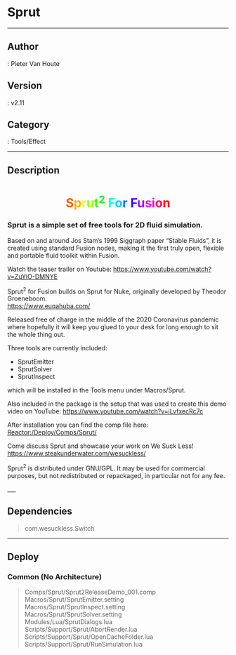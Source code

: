# Sprut
___

## Author
 : Pieter Van Houte

## Version
 : v2.11

## Category
 : Tools/Effect
___

## Description
<h1 align="center"><span style="color:#ff5900">S</span><span style="color:#ffb300">p</span><span style="color:#f0ff00">r</span><span style="color:#96ff00">u</span><span style="color:#3cff00">t</span><span style="color:#00ff1e"><sup>2</sup></span> <span style="color:#00ffd1">F</span><span style="color:#00d1ff">o</span><span style="color:#0077ff">r</span> <span style="color:#3c00ff">F</span><span style="color:#9600ff">u</span><span style="color:#f000ff">s</span><span style="color:#ff00b3">i</span><span style="color:#ff0059">o</span><span style="color:#ff0000">n</span></h1>
	
<h3><p>Sprut is a simple set of free tools for 2D fluid simulation.</p></h3>
<p>Based on and around Jos Stam’s 1999 Siggraph paper “Stable Fluids”, it is created using standard Fusion nodes, making it the first truly open, flexible and portable fluid toolkit within Fusion.</p>
<p>Watch the teaser trailer on Youtube: <a href="https://www.youtube.com/watch?v=ZuYlO-DMNYE">https://www.youtube.com/watch?v=ZuYlO-DMNYE</a></p>
<p>Sprut<sup>2</sup> for Fusion builds on Sprut for Nuke, originally developed by Theodor Groeneboom.<br>
<a href="https://www.euqahuba.com/">https://www.euqahuba.com/</a></p>
<p>Released free of charge in the middle of the 2020 Coronavirus pandemic where hopefully it will keep you glued to your desk for long enough to sit the whole thing out.</p>
<p>Three tools are currently included:
<ul>
	<li>SprutEmitter</li>
	<li>SprutSolver</li>
	<li>SprutInspect</li>
</ul>
which will be installed in the Tools menu under Macros/Sprut.</p>
<p>Also included in the package is the setup that was used to create this demo video on YouTube: <a href="https://www.youtube.com/watch?v=iLvfxecRc7c">https://www.youtube.com/watch?v=iLvfxecRc7c</a></p>
<p>After installation you can find the comp file here:<br>
<a href="file://Reactor:/Deploy/Comps/Sprut/">Reactor:/Deploy/Comps/Sprut/</a></p>

<p>Come discuss Sprut and showcase your work on We Suck Less!<br>
<a href="https://www.steakunderwater.com/wesuckless/">https://www.steakunderwater.com/wesuckless/</a></p>

<p>Sprut<sup>2</sup> is distributed under GNU/GPL. It may be used for commercial purposes, but not redistributed or repackaged, in particular not for any fee.</p>___

## Dependencies

> com.wesuckless.Switch  

___

## Deploy

### Common (No Architecture)

> Comps/Sprut/Sprut2ReleaseDemo_001.comp  
> Macros/Sprut/SprutEmitter.setting  
> Macros/Sprut/SprutInspect.setting  
> Macros/Sprut/SprutSolver.setting  
> Modules/Lua/SprutDialogs.lua  
> Scripts/Support/Sprut/AbortRender.lua  
> Scripts/Support/Sprut/OpenCacheFolder.lua  
> Scripts/Support/Sprut/RunSimulation.lua  
